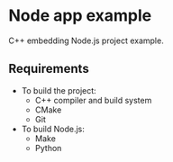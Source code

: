 #   Node app example
C++ embedding Node.js project example.

##  Requirements
- To build the project:
  - C++ compiler and build system
  - CMake
  - Git
- To build Node.js:
  - Make
  - Python
